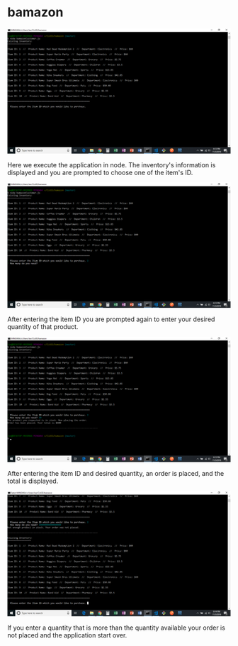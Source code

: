 # bamazon

![Alt text](https://github.com/josephfmck/bamazon/blob/master/bamazon%20step%201.png?raw=true "Optional Title")

Here we execute the application in node. The inventory's information is displayed and you are prompted to choose one of the item's ID.

![Alt text](https://github.com/josephfmck/bamazon/blob/master/bamazon%20step%202.png?raw=true "Optional Title")

After entering the item ID you are prompted again to enter your desired quantity of that product.

![Alt text](https://github.com/josephfmck/bamazon/blob/master/bamazon%20step%203.png?raw=true "Optional Title")

After entering the item ID and desired quantity, an order is placed, and the total is displayed.

![Alt text](https://github.com/josephfmck/bamazon/blob/master/bamazon%20step%204.png?raw=true "Optional Title")

If you enter a quantity that is more than the quantity available your order is not placed and the application start over.
